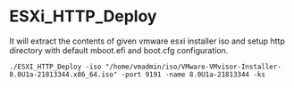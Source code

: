 # ESXi_HTTP_Deploy


It will extract the contents of given vmware esxi installer iso and setup http directory with default mboot.efi and boot.cfg configuration. 

`./ESXI_HTTP_Deploy -iso "/home/vmadmin/iso/VMware-VMvisor-Installer-8.0U1a-21813344.x86_64.iso" -port 9191 -name 8.0U1a-21813344 -ks`